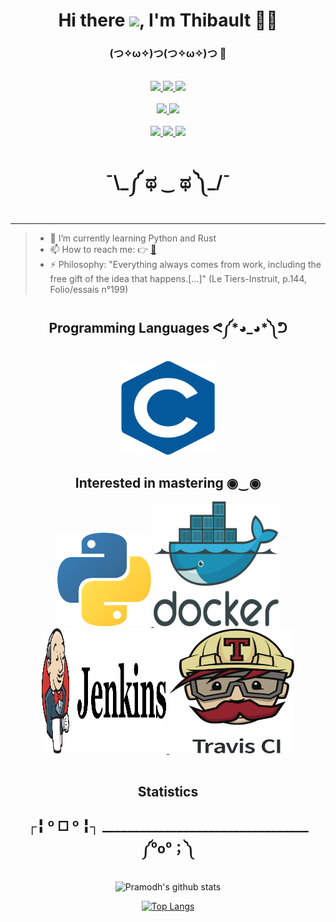 <div align="center">
  <h1>Hi there <img src="https://media.giphy.com/media/hvRJCLFzcasrR4ia7z/giphy.gif" width="25px">, I'm Thibault 👨‍💻</h1>
  <h3>(つ✧ω✧)つ(つ✧ω✧)つ 🥐</h3>
</div>
<br>
<div align="center">
  <a href=  "">
      <img src=
      "https://img.shields.io/badge/SOFTWARE-%20ENGINEERING%20-gray.svg?colorA=655BE1&colorB=4F44D6&style=for-the-badge"/>
  </a>
  <a href=  "">
      <img src=
      "https://img.shields.io/badge/SOFTWARE-%20DEVELOPMENT%20-gray.svg?colorA=655BE1&colorB=4F44D6&style=for-the-badge"/>
  </a>
  <a href=  "">
      <img src=
      "https://img.shields.io/badge/SOFTWARE-%20ARCHITECTURE%20-gray.svg?colorA=655BE1&colorB=4F44D6&style=for-the-badge"/>
  </a>
</div>
<br>
<div align="center">
  <a href=  "">
      <img src=
      "https://img.shields.io/badge/SPACE-%20SYSTEMS%20-gray.svg?colorA=655BE1&colorB=4F44D6&style=for-the-badge"/>
  </a>
  <a href=  "">
      <img src=
      "https://img.shields.io/badge/EMBEDDED-%20SYSTEMS%20-gray.svg?colorA=655BE1&colorB=4F44D6&style=for-the-badge"/>
  </a>   
</div>
<br>
<div align="center"> 
  <a href=  "">
      <img src=
      "https://img.shields.io/badge/CONINUOUS-%20LEARNING%20-gray.svg?colorA=655BE1&colorB=4F44D6&style=for-the-badge"/>
  </a>    
  <a href=  "">
      <img src=
      "https://img.shields.io/badge/INNOVATION-AND%20CREATIVITY%20-gray.svg?colorA=655BE1&colorB=4F44D6&style=for-the-badge"/>
  </a>    
  <a href=  "">
      <img src=
      "https://img.shields.io/badge/SELF-%20MOTIVATION%20-gray.svg?colorA=655BE1&colorB=4F44D6&style=for-the-badge"/>
  </a>
  <h1>¯\_༼ ಥ ‿ ಥ ༽_/¯</h1>
</div>

***

<!-- > - 🔭 I’m currently working on ... -->
<!-- > - 👯 I’m looking to collaborate on ... -->
<!-- > - 🤔 I’m looking for help with ... -->
> - 🌱 I’m currently learning Python and Rust
> - 📫 How to reach me: 👉 [📧](https://github.com/ThiDraft/ThiDraft/issues)
> - ⚡ Philosophy: "Everything always comes from work, including the free gift of the idea that happens.[...]" (Le Tiers-Instruit, p.144, Folio/essais n°199)


<div align="center">
  <div>
    <h2> Programming Languages ᕙ༼*◕_◕*༽ᕤ </h2>
    <a href="http://www.open-std.org/jtc1/sc22/wg14/"><img src="logos/C.svg" width="150px" height="150px">
    </a>
      </a>
  </div>
</div>
<div align="center">
  <div>
    <h2> Interested in mastering ◉‿◉</h2>
    <a href="https://www.python.org"><img src="https://raw.githubusercontent.com/PramodhMDT/pramodhmdt/master/logos/python-5.svg" height="150px">
    </a> 
    <a href="https://www.docker.com"><img src="logos/docker.svg"       width="200px" height="200px">
    </a>
    <a href="https://www.jenkins.io/"><img src="logos/jenkins.svg"       width="200px" height="200px">
    </a>
    <a href="https://travis-ci.org/"><img src="logos/travis-ci.svg"       width="200px" height="200px">
    </a>
  </div>
</div>
<br>
<div align="center">
    <h2> Statistics </h2>
    <h2> ┌╏ º □ º ╏┐      _________________________________                ༼⁰o⁰；༽ </h2>

![Pramodh's github stats](https://github-readme-stats.vercel.app/api?username=ThiDraft&show_icons=true&theme=highcontrast)

[![Top Langs](https://github-readme-stats.vercel.app/api/top-langs/?username=ThiDraft&layout=compact)](https://github.com/ThiDraft/github-readme-stats)

<!-- [![Top Langs](https://github-readme-stats.vercel.app/api/top-langs/?username=ThiDraft&hide=javascript,html)](https://github.com/ThiDraft/github-readme-stats) -->

<!-- [![Carte ReadMe](https://github-readme-stats.vercel.app/api/pin/?username=anuraghazra&repo=github-readme-stats)](https://github.com/ThiDraft/github-readme-stats) -->
</div>
